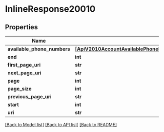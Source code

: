 # InlineResponse20010

## Properties
Name | Type | Description | Notes
------------ | ------------- | ------------- | -------------
**available_phone_numbers** | [**[ApiV2010AccountAvailablePhoneNumberCountryAvailablePhoneNumberSharedCost]**](ApiV2010AccountAvailablePhoneNumberCountryAvailablePhoneNumberSharedCost.md) |  | [optional] 
**end** | **int** |  | [optional] 
**first_page_uri** | **str** |  | [optional] 
**next_page_uri** | **str** |  | [optional] 
**page** | **int** |  | [optional] 
**page_size** | **int** |  | [optional] 
**previous_page_uri** | **str** |  | [optional] 
**start** | **int** |  | [optional] 
**uri** | **str** |  | [optional] 

[[Back to Model list]](../README.md#documentation-for-models) [[Back to API list]](../README.md#documentation-for-api-endpoints) [[Back to README]](../README.md)


